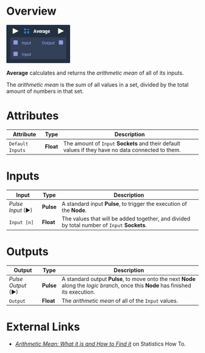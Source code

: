 # Overview

![](../../.gitbook/assets/node-average.png)

**Average** calculates and returns the *arithmetic mean* of all of its inputs.

The *arithmetic mean* is the *sum* of all values in a set, divided by the total amount of numbers in that set.

# Attributes

|Attribute|Type|Description|
|---|---|---|
|`Default Inputs`|**Float**|The amount of `Input` **Sockets** and their default values if they have no data connected to them.|

# Inputs

|Input|Type|Description|
|---|---|---|
|*Pulse Input* (►)|**Pulse**|A standard input **Pulse**, to trigger the execution of the **Node**.|
|`Input [n]`|**Float**|The values that will be added together, and divided by total number of `Input` **Sockets**.|

# Outputs

|Output|Type|Description|
|---|---|---|
|*Pulse Output* (►)|**Pulse**|A standard output **Pulse**, to move onto the next **Node** along the *logic branch*, once this **Node** has finished its execution.|
|`Output`|**Float**|The *arithmetic mean* of all of the `Input` values.|

# External Links

- [*Arithmetic Mean: What it is and How to Find it*](https://www.statisticshowto.datasciencecentral.com/arithmetic-mean/) on Statistics How To.